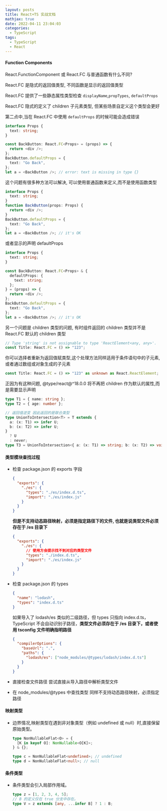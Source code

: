 ```yaml
---
layout: posts
title: React+TS 实战文档
mathjax: true
date: 2022-04-11 23:04:03
categories:
  - TypeScript
tags:
  - TypeScript
  - React
---
```


#### Function Components

React.FunctionComponent 或 React.FC 与普通函数有什么不同?

React.FC 是隐式的返回值类型, 不同函数是显示的返回值类型

React.FC 提供了一些静态属性类型检查 `displayName`,`propTypes`, `defaultProps`

React.FC 隐式的定义了 children 子元素类型, 但某些场景自定义这个类型会更好

第二点中,当在 React.FC 中使用 `defaultProps` 的时候可能会造成错误

```ts
interface Props {
  text: string;
}

const BackButton: React.FC<Props> = (props) => {
  return <div />;
};
BackButton.defaultProps = {
  text: "Go Back",
};
let a = <BackButton />; // error: text is missing in type {}
```

这个问题有很多种方法可以解决, 可以使用普通函数来定义,而不是使用函数类型

```ts
interface Props {
  text: string;
}
function BackButton(props: Props) {
  return <div />;
}
BackButton.defaultProps = {
  text: "Go Back",
};
let a = <BackButton />; // it's OK
```

或者显示的声明 defaultProps

```ts
interface Props {
  text: string;
}

const BackButton: React.FC<Props> & {
  defaultProps: {
    text: string;
  };
} = (props) => {
  return <div />;
};
BackButton.defaultProps = {
  text: "Go Back",
};
let a = <BackButton />; // it's OK
```

另一个问题是 children 类型的问题, 有时组件返回的 children 类型并不是 React.FC 默认的 children 类型

```js
// Type 'string' is not assignable to type 'ReactElement<any, any>'.
const Title: React.FC = () => "123";
```

你可以选择者重新为返回值赋类型,这个处理方法同样适用于条件语句中的子元素,或者通过数组或对象生成的子元素

```ts
const Title: React.FC = () => "123" as unknown as React.ReactElement;
```

正因为有这种问题, @type/react@^18.0.0 将不再把 children 作为默认的属性,而是需要显示声明



```ts
type T1 = { name: string };
type T2 = { age: number };

// 返回值逆变 因此返回的是联合类型
type UnionToIntersection<T> = T extends {
  a: (x: T1) => infer U;
  b: (x: T2) => infer U;
}
  ? U
  : never;
type T3 = UnionToIntersection<{ a: (x: T1) => string; b: (x: T2) => void }>; // string|void
```

#### 类型模块查找过程

- 检查 package.json 的 exports 字段

  ```json
  {
    "exports": {
      "./es": {
        "types": "./es/index.d.ts",
        "import": "./es/index.js"
      }
    }
  }
  ```

  **但是不支持动态路径映射，必须是指定路径下的文件, 也就是说类型文件必须存在于 /es 目录下**

  ```json
  {
    "exports": {
      "./es": {
        // 使用方会提示找不到对应的类型文件
        "types": "./index.d.ts",
        "import": "./es/index.js"
      }
    }
  }
  ```

- 检查 package.json 的 types

  ```json
  {
    "name": "lodash",
    "types": "index.d.ts"
  }
  ```

  如果导入了 lodash/es 类似的二级路径，但 types 只指向 index.d.ts，TypeScript 不会自动识别子路径，**类型文件必须存在于 /es 目录下，或者使用 tsconfig 文件明确指明路径**

  ```json
  {
    "compilerOptions": {
      "baseUrl": ".",
      "paths": {
        "lodash/es": ["node_modules/@types/lodash/index.d.ts"]
      }
    }
  }
  ```

- 直接检查文件路径
  尝试直接从导入路径中解析类型文件

- 在 node_modules/@types 中查找类型
  同样不支持动态路径映射，必须指定路径

#### 映射类型

- 边界情况,映射类型在遇到非对象类型（例如 undefined 或 null）时,直接保留原始类型。

  ```ts
  type NonNullableFlat<O> = {
    [K in keyof O]: NonNullable<O[K]>;
  } & {};

  type c = NonNullableFlat<undefined>; // undefined
  type d = NonNullableFlat<null>; // null
  ```

#### 条件类型

- 条件类型会引入局部作用域。

  ```ts
  type z = [1, 2, 3, 4, 5];
  // B 的定义仅在 true 分支中存在。
  type V = z extends [any, ...infer B] ? 1 : B;
  ```
